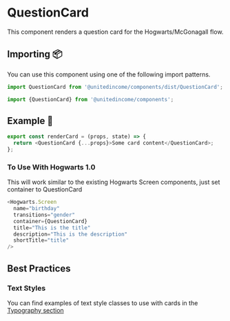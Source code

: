 # QuestionCard

This component renders a question card for the Hogwarts/McGonagall flow.

## Importing 📦

You can use this component using one of the following import patterns.

```javascript
import QuestionCard from '@unitedincome/components/dist/QuestionCard';
```

```javascript
import {QuestionCard} from '@unitedincome/components';
```

## Example 🚀

```javascript
export const renderCard = (props, state) => {
  return <QuestionCard {...props}>Some card content</QuestionCard>;
};
```

### To Use With Hogwarts 1.0

This will work similar to the existing Hogwarts Screen components, just set container to QuestionCard

```javascript
<Hogwarts.Screen
  name="birthday"
  transitions="gender"
  container={QuestionCard}
  title="This is the title"
  description="This is the description"
  shortTitle="title"
/>
```

## Best Practices

### Text Styles

You can find examples of text style classes to use with cards in the [Typography section](/?path=/story/utilities-styles--typography)
